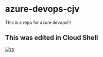 # azure-devops-cjv
This is a repo for azure devops!!!

## This was edited in Cloud Shell

[![CI](https://github.com/xxxpegaxxx/azure-devops-cjv/actions/workflows/main.yml/badge.svg)](https://github.com/xxxpegaxxx/azure-devops-cjv/actions/workflows/main.yml)
